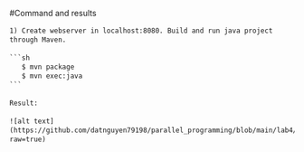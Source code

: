 #Command and results

    1) Create webserver in localhost:8080. Build and run java project through Maven. 
    
    ```sh
       $ mvn package
       $ mvn exec:java
    ```
    
    Result:
    
    ![alt text](https://github.com/datnguyen79198/parallel_programming/blob/main/lab4/cache/github1.PNG?raw=true)
